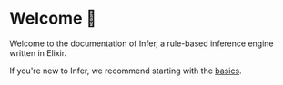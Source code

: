 # Welcome 👋

Welcome to the documentation of Infer, a rule-based inference engine written in Elixir.

If you're new to Infer, we recommend starting with the [basics](basics/01_introduction.md).
